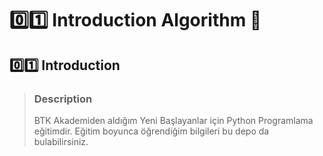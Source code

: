 # :zero::one: Introduction Algorithm :bookmark:
## :zero::one: Introduction
> ### Description
> BTK Akademiden aldığım Yeni Başlayanlar için Python Programlama eğitimdir. Eğitim boyunca öğrendiğim bilgileri bu depo da bulabilirsiniz.